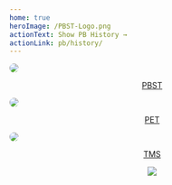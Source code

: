 ```yaml
---
home: true
heroImage: /PBST-Logo.png
actionText: Show PB History →
actionLink: pb/history/
---
```






<div class="row">
  <div class="column">
    <a href="https://pbst.pinewood-builders.com/">
      <img src="https://cdn.discordapp.com/icons/438134543837560832/cb1a69536d4b07441cdf098dac5b7f75.png?size=256"
        style="border-radius: 50%;">
      <center>
        <p>PBST</p>
      </center>
    </a>
  </div>
  <div class="column">
    <a href="https://PET.pinewood-builders.com/">
      <img src="https://cdn.discordapp.com/icons/436670173777362944/cfa1be390c7b1b3b48187e3c60be852e.png?size=256"
        style="border-radius: 50%;">
      <center>
        <p>PET</p>
      </center>
    </a>
  </div>
  <div class="column">
    <a href="https://tms.pinewood-builders.com/">
      <img src="https://cdn.discordapp.com/icons/572104809973415943/0fcbe0e6069f7f3eba4be381f3aec08a.png?size=256"
        style="border-radius: 50%;">
      <center>
        <p>TMS</p>
      </center>
    </a>
  </div>
</div>

<center>
<div>
  <a href="https://www.netlify.com">
    <img src="https://www.netlify.com/img/global/badges/netlify-color-accent.svg" />
  </a>
</div>
</center>